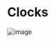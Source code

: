 # Clocks

![image](https://images2018.cnblogs.com/blog/969154/201807/969154-20180705201013342-1546320966.gif)
